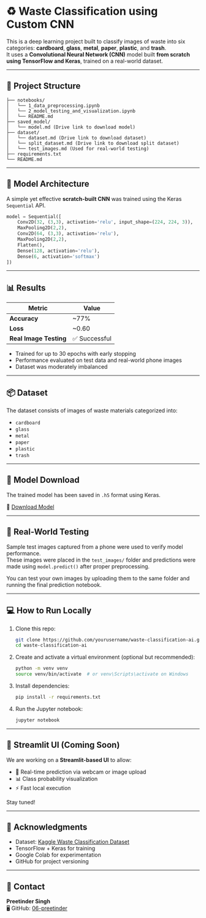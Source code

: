 # ♻️ Waste Classification using Custom CNN

This is a deep learning project built to classify images of waste into six categories: **cardboard**, **glass**, **metal**, **paper**, **plastic**, and **trash**.  
It uses a **Convolutional Neural Network (CNN)** model built **from scratch using TensorFlow and Keras**, trained on a real-world dataset.

---

## 📁 Project Structure

```
├── notebooks/
│   └── 1_data_preprocessing.ipynb
│   └── 2_model_testing_and_visualization.ipynb
│   └── README.md 
├── saved_model/
│   └── model.md (Drive link to download model)
├── dataset/
│   └── dataset.md (Drive link to download dataset)
│   └── split_dataset.md (Drive link to download split dataset)
│   └── test_images.md (Used for real-world testing)
├── requirements.txt
└── README.md
```

---

## 🧠 Model Architecture

A simple yet effective **scratch-built CNN** was trained using the Keras `Sequential` API.

```python
model = Sequential([
    Conv2D(32, (3,3), activation='relu', input_shape=(224, 224, 3)),
    MaxPooling2D(2,2),
    Conv2D(64, (3,3), activation='relu'),
    MaxPooling2D(2,2),
    Flatten(),
    Dense(128, activation='relu'),
    Dense(6, activation='softmax')
])
```

---

## 📊 Results

| Metric         | Value      |
|----------------|------------|
| **Accuracy**   | ~77%       |
| **Loss**       | ~0.60      |
| **Real Image Testing** | ✅ Successful |

- Trained for up to 30 epochs with early stopping
- Performance evaluated on test data and real-world phone images
- Dataset was moderately imbalanced

---

## 📦 Dataset

The dataset consists of images of waste materials categorized into:

- `cardboard`
- `glass`
- `metal`
- `paper`
- `plastic`
- `trash`

---

## 🤖 Model Download

The trained model has been saved in `.h5` format using Keras.

🔗 [Download Model](https://drive.google.com/file/d/1lOMha3wCnn2NwsqzvXYHnwEMG2lH4Vtx/view?usp=sharing)

---

## 🧪 Real-World Testing

Sample test images captured from a phone were used to verify model performance.  
These images were placed in the `test_images/` folder and predictions were made using `model.predict()` after proper preprocessing.

You can test your own images by uploading them to the same folder and running the final prediction notebook.

---

## 💻 How to Run Locally

1. Clone this repo:
   ```bash
   git clone https://github.com/yourusername/waste-classification-ai.git
   cd waste-classification-ai
   ```

2. Create and activate a virtual environment (optional but recommended):
   ```bash
   python -m venv venv
   source venv/bin/activate  # or venv\Scripts\activate on Windows
   ```

3. Install dependencies:
   ```bash
   pip install -r requirements.txt
   ```

4. Run the Jupyter notebook:
   ```bash
   jupyter notebook
   ```

---

## 🚀 Streamlit UI (Coming Soon)

We are working on a **Streamlit-based UI** to allow:
- 📸 Real-time prediction via webcam or image upload
- 📊 Class probability visualization
- ⚡ Fast local execution

Stay tuned!

---

## 🙌 Acknowledgments

- Dataset: [Kaggle Waste Classification Dataset](https://www.kaggle.com/datasets)
- TensorFlow + Keras for training
- Google Colab for experimentation
- GitHub for project versioning

---

## 📧 Contact

**Preetinder Singh**  
🖥️ GitHub: [06-preetinder](https://github.com/06-preetinder)  


